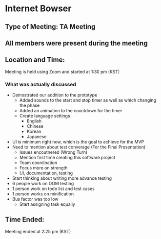 # Internet Bowser 
## Type of Meeting: TA Meeting
## All members were present during the meeting
## Location and Time:
Meeting is held using Zoom and started at 1:30 pm (KST)

### What was actually discussed 
- Demostrated our addition to the prototype 
  - Added sounds to the start and stop timer as well as which changing the phase
  - Added an animation to the countdown for the timer
  - Create language settings 
    - English
    - Chinese
    - Korean
    - Japanese
- UI is minimum right now, which is the goal to achieve for the MVP 
- Need to mention about test converage (For the Final Presentation) 
  - Issues encoutnered (Wrong Turn)
  - Mention first time creating this software project 
  - Team coordination 
  - Focus more on strength 
  - UI, documentation, testing
- Start thinking about writing more advance testing
- 6 people work on DOM testing 
- 1 person work on todo list and test cases
- 1 person works on minification
- Bus factor was too low
  - Start assigning task equally 

## Time Ended: 
Meeting ended at 2:25 pm (KST)
